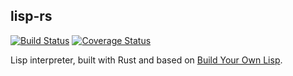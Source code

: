 lisp-rs
-------
[![Build Status](https://travis-ci.org/jzhu98/lisp-rs.svg?branch=feature%2Fatom)](https://travis-ci.org/jzhu98/lisp-rs)
[![Coverage Status](https://coveralls.io/repos/github/jzhu98/lisp-rs/badge.svg?branch=feature%2Fatom)](https://coveralls.io/github/jzhu98/lisp-rs?branch=feature%2Fatom)

Lisp interpreter, built with Rust and based on [Build Your Own Lisp](buildyourownlisp.com).
